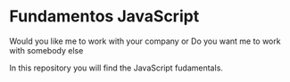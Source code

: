 # Fundamentos JavaScript
 Would you like me to work with your company or Do you want me to work with somebody else

In this repository you will find the JavaScript fudamentals.
